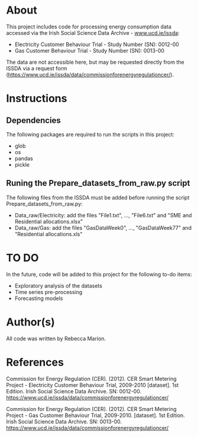 # About

This project includes code for processing energy consumption data accessed via 
the Irish Social Science Data Archive - www.ucd.ie/issda:

* Electricity Customer Behaviour Trial - Study Number (SN): 0012-00
* Gas Customer Behaviour Trial - Study Number (SN): 0013-00

The data are not accessible here, but may be requested directly from the ISSDA 
via a request form (https://www.ucd.ie/issda/data/commissionforenergyregulationcer/).

# Instructions

## Dependencies

The following packages are required to run the scripts in this project:

* glob
* os
* pandas
* pickle

## Runing the Prepare_datasets_from_raw.py script

The following files from the ISSDA must be added before running the script
Prepare_datasets_from_raw.py:

* Data_raw/Electricity: add the files "File1.txt", ..., "File6.txt" and "SME and Residential allocations.xlsx"
* Data_raw/Gas: add the files "GasDataWeek0", ..., "GasDataWeek77" and "Residential allocations.xls"

# TO DO

In the future, code will be added to this project for the following to-do items:

* Exploratory analysis of the datasets
* Time series pre-processing
* Forecasting models

# Author(s)

All code was written by Rebecca Marion.

# References

Commission for Energy Regulation (CER). (2012). CER Smart Metering Project - Electricity Customer Behaviour Trial, 2009-2010 [dataset]. 1st Edition. Irish Social Science Data Archive. SN: 0012-00. https://www.ucd.ie/issda/data/commissionforenergyregulationcer/

Commission for Energy Regulation (CER). (2012). CER Smart Metering Project - Gas Customer Behaviour Trial, 2009-2010. [dataset]. 1st Edition. Irish Social Science Data Archive. SN: 0013-00. https://www.ucd.ie/issda/data/commissionforenergyregulationcer/

